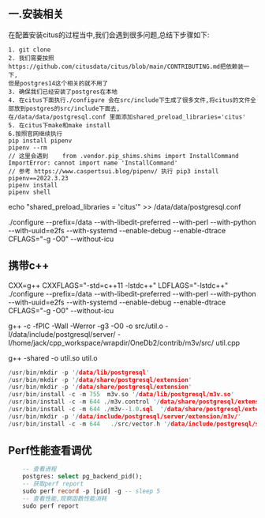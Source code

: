 ## 一.安装相关
在配置安装citus的过程当中,我们会遇到很多问题,总结下步骤如下:
```text
1. git clone 
2. 我们需要按照https://github.com/citusdata/citus/blob/main/CONTRIBUTING.md把依赖装一下,
但是postgres14这个相关的就不用了
3. 确保我们已经安装了postgres在本地
4. 在citus下面执行./configure 会在src/include下生成了很多文件,将citus的文件全部放到postgres的src/include下面去,
在/data/data/postgresql.conf 里面添加shared_preload_libraries='citus'
5. 在citus下make和make install 
6.按照官网继续执行
pip install pipenv
pipenv --rm
// 这里会遇到    from .vendor.pip_shims.shims import InstallCommand ImportError: cannot import name 'InstallCommand'
// 参考 https://www.caspertsui.blog/pipenv/ 执行 pip3 install pipenv==2022.3.23
pipenv install 
pipenv shell
```

echo "shared_preload_libraries = 'citus'" >> /data/data/postgresql.conf

./configure --prefix=/data --with-libedit-preferred --with-perl --with-python --with-uuid=e2fs --with-systemd --enable-debug --enable-dtrace CFLAGS="-g -O0" --without-icu

## 携带c++
CXX=g++ CXXFLAGS="-std=c++11 -lstdc++" LDFLAGS="-lstdc++" ./configure --prefix=/data --with-libedit-preferred --with-perl --with-python --with-uuid=e2fs --with-systemd --enable-debug --enable-dtrace CFLAGS="-g -O0" --without-icu 

g++ -c -fPIC -Wall -Werror -g3 -O0 -o src/util.o -I/data/include/postgresql/server/ -I/home/jack/cpp_workspace/wrapdir/OneDb2/contrib/m3v/src/ util.cpp 

g++ -shared -o util.so util.o

```cpp
/usr/bin/mkdir -p '/data/lib/postgresql'
/usr/bin/mkdir -p '/data/share/postgresql/extension'
/usr/bin/mkdir -p '/data/share/postgresql/extension'
/usr/bin/install -c -m 755  m3v.so '/data/lib/postgresql/m3v.so'
/usr/bin/install -c -m 644 ./m3v.control '/data/share/postgresql/extension/'
/usr/bin/install -c -m 644 ./m3v--1.0.sql  '/data/share/postgresql/extension/'
/usr/bin/mkdir -p '/data/include/postgresql/server/extension/m3v/'
/usr/bin/install -c -m 644   ./src/vector.h '/data/include/postgresql/server/extension/m3v/'
```
## Perf性能查看调优
```sql
    -- 查看进程
    postgres: select pg_backend_pid();
    -- 获取perf report
    sudo perf record -p [pid] -g -- sleep 5
    -- 查看性能,观察函数性能消耗
    sudo perf report
```